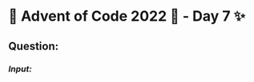 # :christmas_tree: Advent of Code 2022 :christmas_tree: - Day 7 :sparkles:
## Question: 
>
>
>

### *Input:*

>
>
>